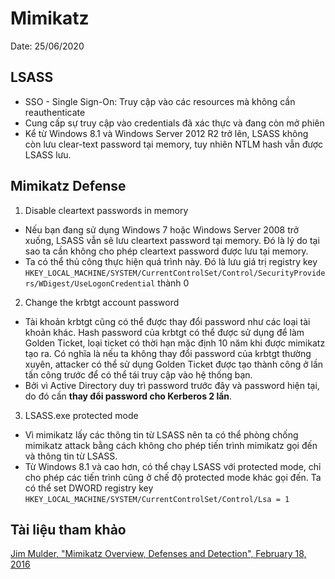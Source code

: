 <!--- The first time writes markdown kindly --->
# Mimikatz
Date: 25/06/2020

## LSASS
* SSO - Single Sign-On: Truy cập vào các resources mà không cần reauthenticate
* Cung cấp sự truy cập vào credentials đã xác thực và đang còn mở phiên
* Kể từ Windows 8.1 và Windows Server 2012 R2 trở lên, LSASS không còn lưu clear-text password tại memory, tuy nhiên NTLM hash vẫn được LSASS lưu.

## Mimikatz Defense
1.  Disable cleartext passwords in memory
* Nếu bạn đang sử dụng Windows 7 hoặc Windows Server 2008 trở xuống, LSASS vẫn sẽ lưu cleartext password tại memory. Đó là lý do tại sao ta cần không cho phép cleartext password được lưu tại memory.
* Ta có thể thủ công thực hiện quá trình này. Đó là lưu giá trị registry key `HKEY_LOCAL_MACHINE/SYSTEM/CurrentControlSet/Control/SecurityProviders/WDigest/UseLogonCredential` thành 0

2. Change the krbtgt account password
* Tài khoản krbtgt cũng có thể được thay đổi password như các loại tài khoản khác. Hash password của krbtgt có thể được sử dụng để làm Golden Ticket, loại ticket có thời hạn mặc định 10 năm khi được mimikatz tạo ra. Có nghĩa là nếu ta không thay đổi password của krbtgt thường xuyên, attacker có thể sử dụng Golden Ticket được tạo thành công ở lần tấn công trước để có thể tái truy cập vào hệ thống bạn.
* Bởi vì Active Directory duy trì password trước đây và password hiện tại, do đó cần **thay đổi password cho Kerberos 2 lần**.

3. LSASS.exe protected mode
* Vì mimikatz lấy các thông tin từ LSASS nên ta có thể phòng chống mimikatz attack bằng cách không cho phép tiến trình mimikatz gọi đến và thông tin từ LSASS.
* Từ Windows 8.1 và cao hơn, có thể chạy LSASS với protected mode, chỉ cho phép các tiến trình cũng ở chế độ protected mode khác gọi đến. Ta có thể set DWORD registry key `HKEY_LOCAL_MACHINE/SYSTEM/CurrentControlSet/Control/Lsa = 1`


## Tài liệu tham khảo
[Jim Mulder, "Mimikatz Overview, Defenses and Detection", February 18, 2016](https://www.sans.org/reading-room/whitepapers/detection/mimikatz-overview-defenses-detection-36780)
